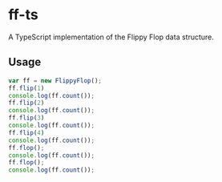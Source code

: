# ff-ts

A TypeScript implementation of the Flippy Flop data structure.

## Usage

```js
var ff = new FlippyFlop();
ff.flip(1)
console.log(ff.count());
ff.flip(2)
console.log(ff.count());
ff.flip(3)
console.log(ff.count());
ff.flip(4)
console.log(ff.count());
ff.flop();
console.log(ff.count());
ff.flop();
console.log(ff.count());
```